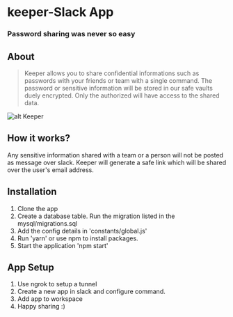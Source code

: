 # keeper-Slack App
### Password sharing was never so easy


## About
> Keeper allows you to share confidential informations such as passwords with your friends or team with a single command. The password or sensitive information will be stored in our safe vaults duely encrypted. Only the authorized will have access to the shared data.

![alt Keeper](https://media.giphy.com/media/2wVDCB9i0VR0yn7T9g/giphy.gif)

## How it works?
Any sensitive information shared with a team or a person will not be posted as message over slack. Keeper will generate a safe link which will be shared over the user's email address.


## Installation
1. Clone the app
2. Create a database table. Run the migration listed in the mysql/migrations.sql
3. Add the config details in 'constants/global.js'
4. Run 'yarn' or use npm to install packages.
5. Start the application 'npm start'

## App Setup
1. Use ngrok to setup a tunnel
2. Create a new app in slack and configure command.
3. Add app to workspace
4. Happy sharing :)
